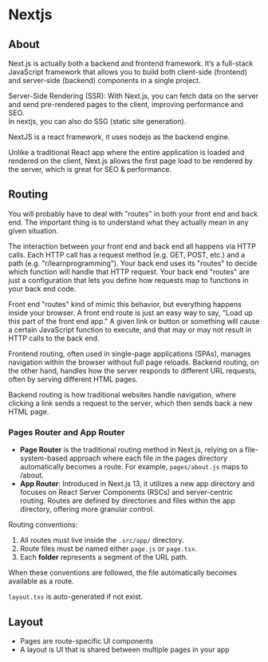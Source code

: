 # Nextjs

## About

Next.js is actually both a backend and frontend framework. It’s a full-stack JavaScript framework that allows you to build both client-side (frontend) and server-side (backend) components in a single project.

Server-Side Rendering (SSR): With Next.js, you can fetch data on the server and send pre-rendered pages to the client, improving performance and SEO.  
In nextjs, you can also do SSG (static site generation).

NextJS is a react framework, it uses nodejs as the backend engine.

Unlike a traditional React app where the entire application is loaded and rendered on the client, Next.js allows the first page load to be rendered by the server, which is great for SEO & performance.

## Routing

You will probably have to deal with "routes" in both your front end and back end. The important thing is to understand what they actually mean in any given situation.

The interaction between your front end and back end all happens via HTTP calls. Each HTTP call has a request method (e.g. GET, POST, etc.) and a path (e.g. "r/learnprogramming"). Your back end uses its "routes" to decide which function will handle that HTTP request. Your back end "routes" are just a configuration that lets you define how requests map to functions in your back end code.

Front end "routes" kind of mimic this behavior, but everything happens inside your browser. A front end route is just an easy way to say, "Load up this part of the front end app." A given link or button or something will cause a certain JavaScript function to execute, and that may or may not result in HTTP calls to the back end.

Frontend routing, often used in single-page applications (SPAs), manages navigation within the browser without full page reloads. Backend routing, on the other hand, handles how the server responds to different URL requests, often by serving different HTML pages.

Backend routing is how traditional websites handle navigation, where clicking a link sends a request to the server, which then sends back a new HTML page.

### Pages Router and App Router

- **Page Router** is the traditional routing method in Next.js, relying on a file-system-based approach where each file in the pages directory automatically becomes a route. For example, `pages/about.js` maps to /about.
- **App Router**: Introduced in Next.js 13, it utilizes a new app directory and focuses on React Server Components (RSCs) and server-centric routing. Routes are defined by directories and files within the app directory, offering more granular control.

Routing conventions:

1. All routes must live inside the `.src/app/` directory.
2. Route files must be named either `page.js` or `page.tsx`.
3. Each **folder** represents a segment of the URL path.

When these conventions are followed, the file automatically becomes available as a route.

`layout.txs` is auto-generated if not exist.

## Layout

- Pages are route-specific Ul components
- A layout is UI that is shared between multiple pages in your app

